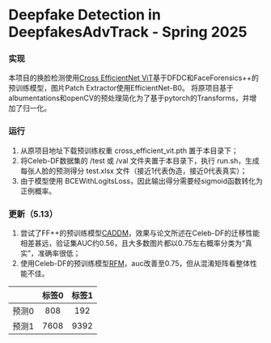 # Deepfake Detection in DeepfakesAdvTrack - Spring 2025

### 实现

本项目的换脸检测使用[Cross EfficientNet ViT](https://github.com/davide-coccomini/Combining-EfficientNet-and-Vision-Transformers-for-Video-Deepfake-Detection)基于DFDC和FaceForensics++的预训练模型，图片Patch Extractor使用EfficientNet-B0。
将原项目基于albumentations和openCV的预处理简化为了基于pytorch的Transforms，并增加了归一化。

### 运行
1. 从原项目地址下载预训练权重 cross_efficient_vit.pth 置于本目录下；
2. 将Celeb-DF数据集的 /test 或 /val 文件夹置于本目录下，执行 run.sh，生成每张人脸的预测得分 test.xlsx 文件（接近1代表伪造，接近0代表真实）； 
3. 由于模型使用 BCEWithLogitsLoss，因此输出得分需要经sigmoid函数转化为正例概率。

### 更新（5.13）
1. 尝试了FF++的预训练模型[CADDM](https://github.com/megvii-research/CADDM)，效果与论文所述在Celeb-DF的迁移性能相差甚远，验证集AUC约0.56，且大多数图片都以0.75左右概率分类为“真实”，准确率很低；
2. 使用Celeb-DF的预训练模型[RFM](https://github.com/crywang/RFM)，auc改善至0.75，但从混淆矩阵看整体性能不佳。

|     | 标签0  | 标签1  |
|:---:|:----:|:----:|
| 预测0 | 808  | 192  |
| 预测1 | 7608 | 9392 |
